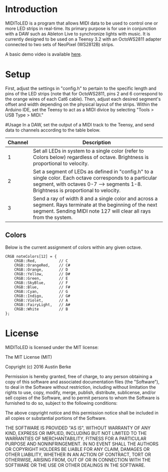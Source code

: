 # Introduction
MIDIToLED is a program that allows MIDI data to be used to control one or more LED strips in real-time. Its primary purpose is for use in conjunction with a DAW such as Ableton Live to synchronize lights with music. It is currently designed to be used on a Teensy 3.2 with an OctoWS2811 adapter connected to two sets of NeoPixel (WS2812B) strips.

A basic demo video is available [here](https://www.youtube.com/watch?v=8L4q8ZUSSMk).

# Setup
First, adjust the settings in "config.h" to pertain to the specific length and pins of the LED strips (note that for OctoWS2811, pins 2 and 6 correspond to the orange wires of each Cat6 cable). Then, adjust each desired segment's offset and width depending on the physical layout of the strips. Within the Arduino IDE, set the Teensy to act as a MIDI divice by selecting "Tools > USB Type > MIDI."

#Usage
In a DAW, set the output of a MIDI track to the Teensy, and send data to channels according to the table below.

|Channel   |Description   |
|---|---|
|1   | Set all LEDs in system to a single color (refer to Colors below) regardless of octave. Brightness is proportional to velocity. |
|2  | Set a segment of LEDs as defined in "config.h" to a single color. Each octave corresponds to a particular segment, with octaves 0-7 --> segments 1-8. Brightness is proportional to velocity.    |
|3   | Send a ray of width 8 and a single color and across a segment. Rays terminate at the beginning of the next segment. Sending MIDI note 127 will clear all rays from the system. |

## Colors
Below is the current assignment of colors within any given octave.
~~~~
CRGB noteColors[12] = {
    CRGB::Red,          // C
    CRGB::OrangeRed,    // C#
    CRGB::Orange,       // D
    CRGB::Yellow,       // D#
    CRGB::Green,        // E
    CRGB::SkyBlue,      // F
    CRGB::Blue,         // F#
    CRGB::Cyan,         // G
    CRGB::Indigo,       // G#
    CRGB::Violet,       // A
    CRGB::FairyLight,   // A#   
    CRGB::White         // B
};
~~~~

# License

MIDIToLED is licensed under the MIT license:

The MIT License (MIT)

Copyright (c) 2016 Austin Berke

Permission is hereby granted, free of charge, to any person obtaining a copy of this software and associated documentation files (the "Software"), to deal in the Software without restriction, including without limitation the rights to use, copy, modify, merge, publish, distribute, sublicense, and/or sell copies of the Software, and to permit persons to whom the Software is furnished to do so, subject to the following conditions:

The above copyright notice and this permission notice shall be included in all copies or substantial portions of the Software.

THE SOFTWARE IS PROVIDED "AS IS", WITHOUT WARRANTY OF ANY KIND, EXPRESS OR IMPLIED, INCLUDING BUT NOT LIMITED TO THE WARRANTIES OF MERCHANTABILITY, FITNESS FOR A PARTICULAR PURPOSE AND NONINFRINGEMENT. IN NO EVENT SHALL THE AUTHORS OR COPYRIGHT HOLDERS BE LIABLE FOR ANY CLAIM, DAMAGES OR OTHER LIABILITY, WHETHER IN AN ACTION OF CONTRACT, TORT OR OTHERWISE, ARISING FROM, OUT OF OR IN CONNECTION WITH THE SOFTWARE OR THE USE OR OTHER DEALINGS IN THE SOFTWARE.
